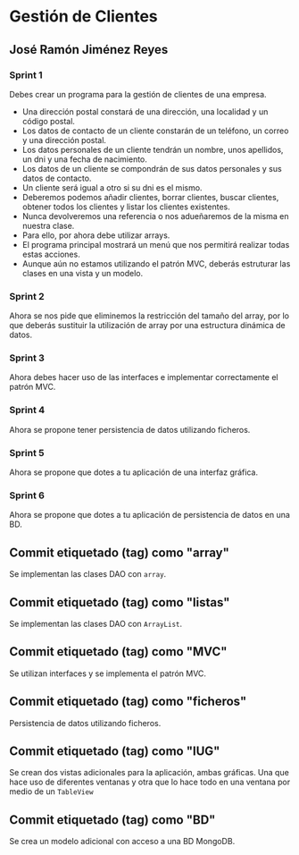 # Gestión de Clientes
## José Ramón Jiménez Reyes

### Sprint 1

Debes crear un programa para la gestión de clientes de una empresa.

- Una dirección postal constará de una dirección, una localidad y un código postal.
- Los datos de contacto de un cliente constarán de un teléfono, un correo y una dirección postal.
- Los datos personales de un cliente tendrán un nombre, unos apellidos, un dni y una fecha de nacimiento.
- Los datos de un cliente se compondrán de sus datos personales y sus datos de contacto.
- Un cliente será igual a otro si su dni es el mismo.
- Deberemos podemos añadir clientes, borrar clientes, buscar clientes, obtener todos los clientes y listar los clientes existentes.
- Nunca devolveremos una referencia o nos adueñaremos de la misma en nuestra clase.
- Para ello, por ahora debe utilizar arrays.
- El programa principal mostrará un menú que nos permitirá realizar todas estas acciones.
- Aunque aún no estamos utilizando el patrón MVC, deberás estruturar las clases en una vista y un modelo.

### Sprint 2

Ahora se nos pide que eliminemos la restricción del tamaño del array, por lo que deberás sustituir la utilización de array por una estructura dinámica de datos.

### Sprint 3

Ahora debes hacer uso de las interfaces e implementar correctamente el patrón MVC.

### Sprint 4

Ahora se propone tener persistencia de datos utilizando ficheros.

### Sprint 5

Ahora se propone que dotes a tu aplicación de una interfaz gráfica.

### Sprint 6

Ahora se propone que dotes a tu aplicación de persistencia de datos en una BD.

## Commit etiquetado (tag) como "array"
Se implementan las clases DAO con `array`.

## Commit etiquetado (tag) como "listas"
Se implementan las clases DAO con `ArrayList`.

## Commit etiquetado (tag) como "MVC"
Se utilizan interfaces y se implementa el patrón MVC.

## Commit etiquetado (tag) como "ficheros"
Persistencia de datos utilizando ficheros.

## Commit etiquetado (tag) como "IUG"
Se crean dos vistas adicionales para la aplicación, ambas gráficas. Una que hace uso de diferentes ventanas y otra que lo hace todo en una ventana por medio de un `TableView`

## Commit etiquetado (tag) como "BD"
Se crea un modelo adicional con acceso a una BD MongoDB.


